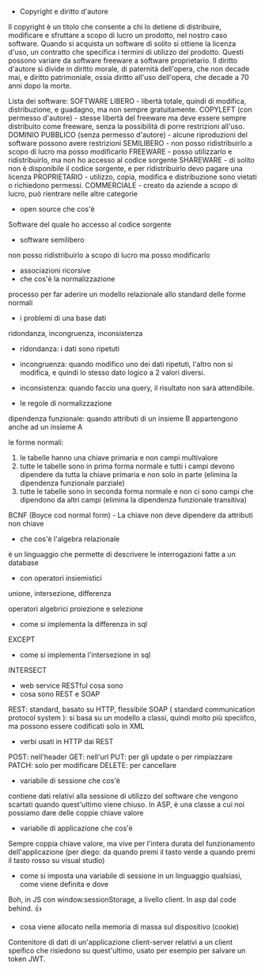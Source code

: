 - Copyright e diritto d'autore

Il copyright è un titolo che consente a chi lo detiene di distribuire, modificare e sfruttare a scopo di lucro un prodotto, nel nostro caso software.
Quando si acquista un software di solito si ottiene la licenza d'uso, un contratto che specifica i termini di utilizzo del prodotto. Questi possono variare da
software freeware a software proprietario.
Il diritto d'autore si divide in diritto morale, di paternità dell'opera, che non decade mai, e diritto patrimoniale, ossia diritto all'uso dell'opera, 
che decade a 70 anni dopo la morte.

Lista dei software:
SOFTWARE LIBERO - libertà totale, quindi di modifica, distribuzione, e guadagno, ma non sempre gratuitamente.
COPYLEFT (con permesso d'autore) - stesse libertà del freeware ma deve essere sempre distribuito come freeware, senza la possibilità di porre restrizioni all'uso.
DOMINIO PUBBLICO (senza permesso d'autore) - alcune riproduzioni del software possono avere restrizioni
SEMILIBERO - non posso ridistribuirlo a scopo di lucro ma posso modificarlo
FREEWARE - posso utilizzarlo e ridistribuirlo, ma non ho accesso al codice sorgente
SHAREWARE - di solito non è disponibile il codice sorgente, e per ridistribuirlo devo pagare una licenza
PROPRIETARIO - utilizzo, copia, modifica e distribuzione sono vietati o richiedono permessi.
COMMERCIALE - creato da aziende a scopo di lucro, può rientrare nelle altre categorie

- open source che cos'è

Software del quale ho accesso al codice sorgente

- software semilibero

non posso ridistribuirlo a scopo di lucro ma posso modificarlo

- associazioni ricorsive
- che cos'è la normalizzazione

processo per far aderire un modello relazionale allo standard delle forme normali

- i problemi di una base dati

ridondanza, incongruenza, inconsistenza
- ridondanza: i dati sono ripetuti
- incongruenza: quando modifico uno dei dati ripetuti, l'altro non si modifica, e quindi lo stesso dato logico a 2 valori diversi.
- inconsistenza: quando faccio una query, il risultato non sarà attendibile.

- le regole di normalizzazione

dipendenza funzionale:
quando attributi di un insieme B appartengono anche ad un insieme A

le forme normali:

1. le tabelle hanno una chiave primaria e non campi multivalore
2. tutte le tabelle sono in prima forma normale e tutti i campi devono dipendere da tutta la chiave primaria e non solo in parte (elimina la dipendenza funzionale parziale)
3. tutte le tabelle sono in seconda forma normale e non ci sono campi che dipendono da altri campi (elimina la dipendenza funzionale transitiva)

BCNF (Boyce cod normal form) - La chiave non deve dipendere da attributi non chiave

- che cos'è l'algebra relazionale

è un linguaggio che permette di descrivere le interrogazioni fatte a un database

- con operatori insiemistici 

unione, intersezione, differenza

operatori algebrici
proiezione e selezione

- come si implementa la differenza in sql

EXCEPT

- come si implementa l'intersezione in sql

INTERSECT 

- web service RESTful cosa sono
- cosa sono REST e SOAP

REST: standard, basato su HTTP, flessibile
SOAP ( standard communication protocol system ): si basa su un modello a classi, quindi molto più speciifco, ma possono essere codificati solo in XML

- verbi usati in HTTP dai REST

POST: nell'header
GET: nell'url
PUT: per gli update o per rimpiazzare
PATCH: solo per modificare
DELETE: per cancellare

- variabile di sessione che cos'è

contiene dati relativi alla sessione di utilizzo del software che vengono scartati quando quest'ultimo viene chiuso.
In ASP, è una classe a cui noi possiamo dare delle coppie chiave valore

- variabile di applicazione che cos'è

Sempre coppia chiave valore, ma vive per l'intera durata del funzionamento dell'applicazione (per diego: da quando premi il tasto verde a quando premi il tasto rosso su visual studio)

- come si imposta una variabile di sessione in un linguaggio qualsiasi, come viene definita e dove

Boh, in JS con window.sessionStorage, a livello client. In asp dal code behind. 👍

- cosa viene allocato nella memoria di massa sul dispositivo (cookie)

Contenitore di dati di un'applicazione client-server relativi a un client speifico che risiedono su quest'ultimo, usato per esempio per salvare un token JWT.
